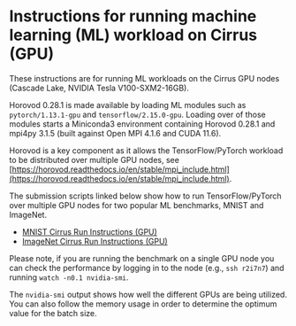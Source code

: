 Instructions for running machine learning (ML) workload on Cirrus (GPU)
=======================================================================

These instructions are for running ML workloads on the Cirrus GPU nodes (Cascade Lake, NVIDIA Tesla V100-SXM2-16GB).

Horovod 0.28.1 is made available by loading ML modules such as `pytorch/1.13.1-gpu` and `tensorflow/2.15.0-gpu`.
Loading over of those modules starts a Miniconda3 environment containing Horovod 0.28.1 and mpi4py 3.1.5
(built against Open MPI 4.1.6 and CUDA 11.6).

Horovod is a key component as it allows the TensorFlow/PyTorch workload to be distributed over multiple GPU nodes,
see [https://horovod.readthedocs.io/en/stable/mpi_include.html](https://horovod.readthedocs.io/en/stable/mpi_include.html).

The submission scripts linked below show how to run TensorFlow/PyTorch over multiple GPU nodes for two
popular ML benchmarks, MNIST and ImageNet.


* [MNIST Cirrus Run Instructions (GPU)](run_mnist_cirrus_gpu.md)
* [ImageNet Cirrus Run Instructions (GPU)](run_imagenet_cirrus_gpu.md)


Please note, if you are running the benchmark on a single GPU node you can check the performance by
logging in to the node (e.g., `ssh r2i7n7`) and running `watch -n0.1 nvidia-smi`.

The `nvidia-smi` output shows how well the different GPUs are being utilized. You can also follow
the memory usage in order to determine the optimum value for the batch size.
